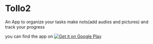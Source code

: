 # Tollo2

An App to organize your tasks make nots(add audios and pictures) and track your progress

you can find the app on <a href='https://play.google.com/store/apps/details?id=de.nazmi.tollo&gl=DE&pcampaignid=pcampaignidMKT-Other-global-all-co-prtnr-py-PartBadge-Mar2515-1'><img alt='Get it on Google Play' src='https://play.google.com/intl/en_us/badges/static/images/badges/en_badge_web_generic.png'/></a>

